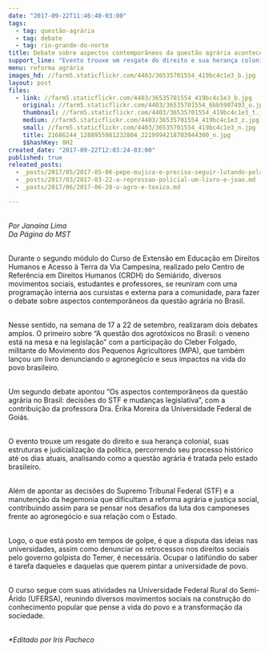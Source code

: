 ```yaml
---
date: "2017-09-22T11:46:40-03:00"
tags:
  - tag: questão-agrária
  - tag: debate
  - tag: rio-grande-do-norte
title: Debate sobre aspectos contemporâneos da questão agrária acontece no RN
support_line: "Evento trouxe um resgate do direito e sua herança colonial, percorrendo seu processo histórico até os dias atuais, analisando como a questão agrária é tratada pelo estado brasileiro. "
menu: reforma agrária
images_hd: //farm5.staticflickr.com/4403/36535701554_419bc4c1e3_b.jpg
layout: post
files:
  - link: //farm5.staticflickr.com/4403/36535701554_419bc4c1e3_b.jpg
    original: //farm5.staticflickr.com/4403/36535701554_6bb5907493_o.jpg
    thumbnail: //farm5.staticflickr.com/4403/36535701554_419bc4c1e3_t.jpg
    medium: //farm5.staticflickr.com/4403/36535701554_419bc4c1e3_z.jpg
    small: //farm5.staticflickr.com/4403/36535701554_419bc4c1e3_n.jpg
    title: 21686244_1288955981232804_2219994218703944300_n.jpg
    $$hashKey: 0H2
created_date: "2017-09-22T12:03:24-03:00"
published: true
releated_posts:
  - _posts/2017/05/2017-05-06-pepe-mujica-e-preciso-seguir-lutando-pela-terra.md
  - _posts/2017/03/2017-03-22-a-repressao-policial-um-livro-e-joao.md
  - _posts/2017/06/2017-06-28-o-agro-e-toxico.md

---
```

<div>
<p>&nbsp;<br />
<em>Por Jana&iacute;na Lima<br />
Da P&aacute;gina do MST&nbsp;</em></p>

<p><br />
Durante o segundo m&oacute;dulo do Curso de Extens&atilde;o em Educa&ccedil;&atilde;o em Direitos Humanos e Acesso &agrave; Terra da Via Campesina, realizado pelo Centro de Refer&ecirc;ncia em Direitos Humanos (CRDH) do Semi&aacute;rido, diversos movimentos sociais, estudantes e professores, se reuniram com uma programa&ccedil;&atilde;o interna aos cursistas e externa para a comunidade, para fazer o debate sobre aspectos contempor&acirc;neos da quest&atilde;o agr&aacute;ria no Brasil.&nbsp;</p>

<p><br />
Nesse sentido, na semana de 17 a 22 de setembro, realizaram dois debates amplos. O primeiro sobre &ldquo;A quest&atilde;o dos agrot&oacute;xicos no Brasil: o veneno est&aacute; na mesa e na legisla&ccedil;&atilde;o&rdquo; com a participa&ccedil;&atilde;o do Cleber Folgado, militante do Movimento dos Pequenos Agricultores (MPA), que tamb&eacute;m lan&ccedil;ou um livro denunciando o agroneg&oacute;cio e seus impactos na vida do povo brasileiro.&nbsp;</p>

<p><br />
Um segundo debate apontou &ldquo;Os aspectos contempor&acirc;neos da quest&atilde;o agr&aacute;ria no Brasil: decis&otilde;es do STF e mudan&ccedil;as legislativa&rdquo;, com a contribui&ccedil;&atilde;o da professora Dra. &Eacute;rika Moreira da Universidade Federal de Goi&aacute;s.&nbsp;</p>

<p><br />
O evento trouxe um resgate do direito e sua heran&ccedil;a colonial, suas estruturas e judicializa&ccedil;&atilde;o da pol&iacute;tica, percorrendo seu processo hist&oacute;rico at&eacute; os dias atuais, analisando como a quest&atilde;o agr&aacute;ria &eacute; tratada pelo estado brasileiro.&nbsp;</p>

<p><br />
Al&eacute;m de apontar as decis&otilde;es do Supremo Tribunal Federal (STF) e a manuten&ccedil;&atilde;o da hegemonia que dificultam a reforma agr&aacute;ria e justi&ccedil;a social, contribuindo assim para se pensar nos desafios da luta dos camponeses frente ao agroneg&oacute;cio e sua rela&ccedil;&atilde;o com o Estado.&nbsp;</p>

<p><br />
Logo, o que est&aacute; posto em tempos de golpe, &eacute; que a disputa das ideias nas universidades, assim como denunciar os retrocessos nos direitos sociais pelo governo golpista do Temer, &eacute; necess&aacute;ria. Ocupar o latif&uacute;ndio do saber &eacute; tarefa daqueles e daquelas que querem pintar a universidade de povo.&nbsp;</p>

<p><br />
O curso segue com suas atividades na Universidade Federal Rural do Semi-&Aacute;rido (UFERSA), reunindo diversos movimentos sociais na constru&ccedil;&atilde;o do conhecimento popular que pense a vida do povo e a transforma&ccedil;&atilde;o da sociedade.&nbsp;</p>

<p><br />
<em>*Editado por Iris Pacheco</em></p>
</div>
